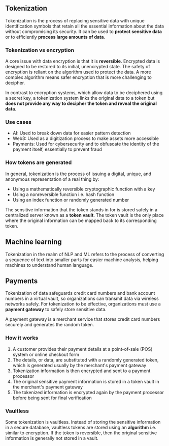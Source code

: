 ## Tokenization

Tokenization is the process of replacing sensitive data with unique identification symbols that retain all the essential information about the data without compromising its security. It can be used to **protect sensitive data** or to efficiently **process large amounts of data**.

### Tokenization vs encryption

A core issue with data encryption is that it is **reversible**. Encrypted data is designed to be restored to its initial, unencrypted state. The safety of encryption is reliant on the algorithm used to protect the data. A more complex algorithm means safer encryption that is more challenging to decipher.

In contrast to encryption systems, which allow data to be deciphered using a secret key, a tokenization system links the original data to a token but **does not provide any way to decipher the token and reveal the original data**.

### Use cases

- AI: Used to break down data for easier pattern detection
- Web3: Used as a digitization process to make assets more accessible
- Payments: Used for cybersecurity and to obfuscate the identity of the payment itself, essentially to prevent fraud

### How tokens are generated

In general, tokenization is the process of issuing a digital, unique, and anonymous representation of a real thing by:

- Using a mathematically reversible cryptographic function with a key
- Using a nonreversible function i.e. hash function
- Using an index function or randomly generated number

The sensitive information that the token stands in for is stored safely in a centralized server known as a **token vault**. The token vault is the only place where the original information can be mapped back to its corresponding token.

## Machine learning

Tokenization in the realm of NLP and ML refers to the process of converting a sequence of text into smaller parts for easier machine analysis, helping machines to understand human language.

## Payments

Tokenization of data safeguards credit card numbers and bank account numbers in a virtual vault, so organizations can transmit data via wireless networks safely. For tokenization to be effective, organizations must use a **payment gateway** to safely store sensitive data.

A payment gateway is a merchant service that stores credit card numbers securely and generates the random token.

### How it works

1. A customer provides their payment details at a point-of-sale (POS) system or online checkout form
2. The details, or data, are substituted with a randomly generated token, which is generated usually by the merchant's payment gateway
3. Tokenization information is then encrypted and sent to a payment processor
4. The original sensitive payment information is stored in a token vault in the merchant's payment gateway
5. The tokenized information is encrypted again by the payment processor before being sent for final verification

### Vaultless

Some tokenization is vaultless. Instead of storing the sensitive information in a secure database, vaultless tokens are stored using an **algorithm** i.e. similar to encryption. If the token is reversible, then the original sensitive information is generally not stored in a vault.
